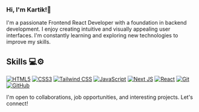 
###  Hi, I'm Kartik!👋

I'm a passionate Frontend React Developer with a foundation in backend development. I enjoy creating intuitive and visually appealing user interfaces. I'm constantly learning and exploring new technologies to improve my skills.

## Skills 💻⚙️

[![HTML5](https://img.shields.io/badge/-HTML5-E34F26?style=flat&logo=html5&logoColor=white)](#) 
[![CSS3](https://img.shields.io/badge/-CSS3-1572B6?style=flat&logo=css3&logoColor=white)](#) 
[![Tailwind CSS](https://img.shields.io/badge/-Tailwind%20CSS-38B2AC?style=flat&logo=tailwind-css&logoColor=white)](#)
[![JavaScript](https://img.shields.io/badge/-JavaScript-F7DF1E?style=flat&logo=javascript&logoColor=white)](#)
[![Next JS](https://img.shields.io/badge/-Next.js-E34F26?style=flat&logo=next.js&logoColor=white)](#)
[![React](https://img.shields.io/badge/-React-61DAFB?style=flat&logo=react&logoColor=white)](#) 
[![Git](https://img.shields.io/badge/-Git-F05032?style=flat&logo=git&logoColor=white)](#) [![GitHub](https://img.shields.io/badge/-GitHub-181717?style=flat&logo=github&logoColor=white)](#)

<!--[![Visual Studio Code](https://img.shields.io/badge/-Visual%20Studio%20Code-007ACC?style=flat&logo=visual-studio-code&logoColor=white)](#) [![Webpack](https://img.shields.io/badge/-Webpack-8DD6F9?style=flat&logo=webpack&logoColor=white)](#) -->


I'm open to collaborations, job opportunities, and interesting projects. Let's connect!

<!--
## Projects

### Project 1

Brief description or highlights of your project.

- Tech stack: Technologies used in the project.
- Demo: Link to live demo or deployed version.
- Repository: Link to the GitHub repository.

### Project 2

Brief description or highlights of your project.

- Tech stack: Technologies used in the project.
- Demo: Link to live demo or deployed version.
- Repository: Link to the GitHub repository.

## Experience

### Company Name

- Role: Frontend Developer
- Dates: Month Year - Month Year
- Description: Brief overview of your responsibilities and achievements.

<!--
### Company Name

- Role: Backend Developer (part-time)
- Dates: Month Year - Month Year
- Description: Brief overview of your responsibilities and achievements.
-->
<!--
## Education

- Degree: Bachelor's in Computer Science
- University: Your University Name
- Year: Graduation Year

## Open Source Contributions

- Mention any open-source projects you have contributed to.

## Awards and Certifications

- Mention any relevant awards or certifications you have received.
## Contact 🌐📧

- **LinkedIn:** [![LinkedIn](https://img.shields.io/badge/-LinkedIn-0077B5?style=flat&logo=linkedin&logoColor=white)](https://www.linkedin.com/in/your-linkedin-profile)
- **Twitter:** [![Twitter](https://img.shields.io/badge/-Twitter-1DA1F2?style=flat&logo=twitter&logoColor=white)](https://www.twitter.com/your-twitter-profile)
- **Portfolio:** [![Portfolio](https://img.shields.io/badge/-Portfolio-1abc9c?style=flat)](https://www.yourportfolio.com)

<!--
**bunn-y/bunn-y** is a ✨ _special_ ✨ repository because its `README.md` (this file) appears on your GitHub profile.

Here are some ideas to get you started:

- 🔭 I’m currently working on ...
- 🌱 I’m currently learning ...
- 👯 I’m looking to collaborate on ...
- 🤔 I’m looking for help with ...
- 💬 Ask me about ...
- 📫 How to reach me: ...
- 😄 Pronouns: ...
- ⚡ Fun fact: ...
-->
